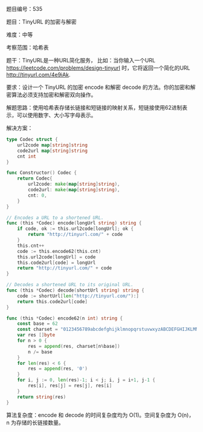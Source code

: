 题目编号：535

题目：TinyURL 的加密与解密

难度：中等

考察范围：哈希表

题干：TinyURL是一种URL简化服务， 比如：当你输入一个URL https://leetcode.com/problems/design-tinyurl 时，它将返回一个简化的URL http://tinyurl.com/4e9iAk.

要求：设计一个 TinyURL 的加密 encode 和解密 decode 的方法。你的加密和解密算法必须支持加密和解密双向操作。

解题思路：使用哈希表存储长链接和短链接的映射关系，短链接使用62进制表示，可以使用数字、大小写字母表示。

解决方案：

```go
type Codec struct {
    url2code map[string]string
    code2url map[string]string
    cnt int
}

func Constructor() Codec {
    return Codec{
        url2code: make(map[string]string),
        code2url: make(map[string]string),
        cnt: 0,
    }
}

// Encodes a URL to a shortened URL.
func (this *Codec) encode(longUrl string) string {
    if code, ok := this.url2code[longUrl]; ok {
        return "http://tinyurl.com/" + code
    }
    this.cnt++
    code := this.encode62(this.cnt)
    this.url2code[longUrl] = code
    this.code2url[code] = longUrl
    return "http://tinyurl.com/" + code
}

// Decodes a shortened URL to its original URL.
func (this *Codec) decode(shortUrl string) string {
    code := shortUrl[len("http://tinyurl.com/"):]
    return this.code2url[code]
}

func (this *Codec) encode62(n int) string {
    const base = 62
    const charset = "0123456789abcdefghijklmnopqrstuvwxyzABCDEFGHIJKLMNOPQRSTUVWXYZ"
    var res []byte
    for n > 0 {
        res = append(res, charset[n%base])
        n /= base
    }
    for len(res) < 6 {
        res = append(res, '0')
    }
    for i, j := 0, len(res)-1; i < j; i, j = i+1, j-1 {
        res[i], res[j] = res[j], res[i]
    }
    return string(res)
}
```

算法复杂度：encode 和 decode 的时间复杂度均为 O(1)。空间复杂度为 O(n)，n 为存储的长链接数量。
